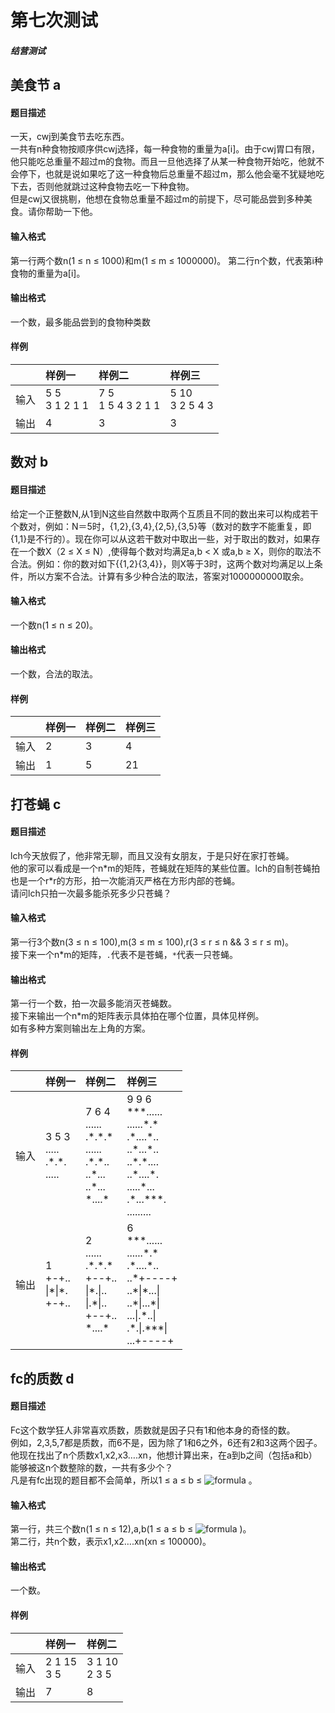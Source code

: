 第七次测试
==========
##### 结营测试
## 美食节 a
#### 题目描述
一天，cwj到美食节去吃东西。  
一共有n种食物按顺序供cwj选择，每一种食物的重量为a\[i\]。由于cwj胃口有限，他只能吃总重量不超过m的食物。而且一旦他选择了从某一种食物开始吃，他就不会停下，也就是说如果吃了这一种食物后总重量不超过m，那么他会毫不犹疑地吃下去，否则他就跳过这种食物去吃一下种食物。  
但是cwj又很挑剔，他想在食物总重量不超过m的前提下，尽可能品尝到多种美食。请你帮助一下他。
#### 输入格式
第一行两个数n(1 ≤ n ≤ 1000)和m(1 ≤ m ≤ 1000000)。
第二行n个数，代表第i种食物的重量为a\[i\]。
#### 输出格式
一个数，最多能品尝到的食物种类数
#### 样例
|      |      样例一      |        样例二        |       样例三      |
|:----:|:-----------------|:---------------------|:------------------|
| 输入 | 5 5<br>3 1 2 1 1 | 7 5<br>1 5 4 3 2 1 1 | 5 10<br>3 2 5 4 3 |
| 输出 | 4                | 3                    | 3                 |
## 数对 b
#### 题目描述
给定一个正整数N,从1到N这些自然数中取两个互质且不同的数出来可以构成若干个数对，例如：N＝5时，{1,2},{3,4},{2,5},{3,5}等（数对的数字不能重复，即{1,1}是不行的）。现在你可以从这若干数对中取出一些，对于取出的数对，如果存在一个数X（2 ≤ X ≤ N）,使得每个数对均满足a,b < X 或a,b ≥ X，则你的取法不合法。例如：你的数对如下{{1,2}{3,4}}，则X等于3时，这两个数对均满足以上条件，所以方案不合法。计算有多少种合法的取法，答案对1000000000取余。
#### 输入格式
一个数n(1 ≤ n ≤ 20)。
#### 输出格式
一个数，合法的取法。
#### 样例
|      | 样例一 | 样例二 | 样例三 |
|:----:|:-------|:-------|:-------|
| 输入 | 2      | 3      | 4      |
| 输出 | 1      | 5      | 21     |
## 打苍蝇 c
#### 题目描述
lch今天放假了，他非常无聊，而且又没有女朋友，于是只好在家打苍蝇。  
他的家可以看成是一个n\*m的矩阵，苍蝇就在矩阵的某些位置。lch的自制苍蝇拍也是一个r\*r的方形，拍一次能消灭严格在方形内部的苍蝇。  
请问lch只拍一次最多能杀死多少只苍蝇？
#### 输入格式
第一行3个数n(3 ≤ n ≤ 100),m(3 ≤ m ≤ 100),r(3 ≤ r ≤ n && 3  ≤ r ≤ m)。  
接下来一个n\*m的矩阵，`.`代表不是苍蝇，`*`代表一只苍蝇。
#### 输出格式
第一行一个数，拍一次最多能消灭苍蝇数。  
接下来输出一个n\*m的矩阵表示具体拍在哪个位置，具体见样例。  
如有多种方案则输出左上角的方案。
#### 样例
|      | 样例一 | 样例二 | 样例三 |
|:----:|:-------|:-------|:-------|
| 输入 | 3 5 3<br>.....<br>.\*.\*.<br>..... | 7 6 4<br>......<br>.\*.\*.\*<br>......<br>.\*.\*..<br>..\*...<br>..\*...<br>\*....\* | 9 9 6<br>\*\*\*......<br>......\*.\*<br>.\*....\*..<br>..\*...\*..<br>..\*.\*....<br>..\*....\*.<br>.....\*...<br>.\*...\*\*\*.<br>......... |
| 输出 | 1<br>+-+..<br>\|\*\|\*.<br>+-+..     | 2<br>......<br>.\*.\*.\*<br>+--+..<br>\|\*.\|..<br>\|.\*\|..<br>+--+..<br>\*....\*     | 6<br>\*\*\*......<br>......\*.\*<br>.\*....\*..<br>..\*+----+<br>..\*\|\*...\|<br>..\*\|...\*\|<br>...\|.\*..\|<br>.\*.\|.\*\*\*\|<br>...+----+     |
## fc的质数 d
#### 题目描述
Fc这个数学狂人非常喜欢质数，质数就是因子只有1和他本身的奇怪的数。  
例如，2,3,5,7都是质数，而6不是，因为除了1和6之外，6还有2和3这两个因子。  
他现在找出了n个质数x1,x2,x3….xn，他想计算出来，在a到b之间（包括a和b）能够被这n个数整除的数，一共有多少个？  
凡是有fc出现的题目都不会简单，所以1 ≤ a ≤ b ≤ ![formula](http://latex.codecogs.com/gif.latex?\10^{12})  。
#### 输入格式
第一行，共三个数n(1 ≤ n ≤ 12),a,b(1 ≤ a ≤ b ≤ ![formula](http://latex.codecogs.com/gif.latex?\10^{12})  )。  
第二行，共n个数，表示x1,x2….xn(xn ≤ 100000)。
#### 输出格式
一个数。
#### 样例
|      |     样例一    |      样例二     |
|:----:|:--------------|:----------------|
| 输入 | 2 1 15<br>3 5 | 3 1 10<br>2 3 5 |
| 输出 | 7             | 8               |

